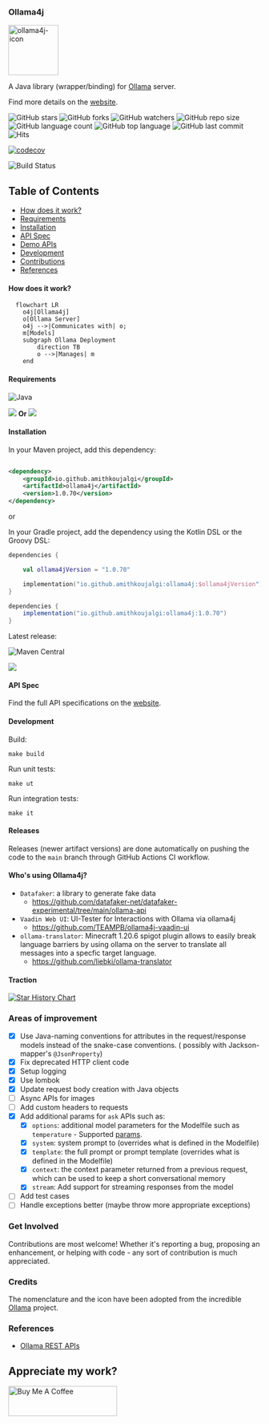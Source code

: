 ### Ollama4j

<img src='https://raw.githubusercontent.com/amithkoujalgi/ollama4j/65a9d526150da8fcd98e2af6a164f055572bf722/ollama4j.jpeg' width='100' alt="ollama4j-icon">

A Java library (wrapper/binding) for [Ollama](https://ollama.ai/) server.

Find more details on the [website](https://amithkoujalgi.github.io/ollama4j/).

![GitHub stars](https://img.shields.io/github/stars/amithkoujalgi/ollama4j)
![GitHub forks](https://img.shields.io/github/forks/amithkoujalgi/ollama4j)
![GitHub watchers](https://img.shields.io/github/watchers/amithkoujalgi/ollama4j)
![GitHub repo size](https://img.shields.io/github/repo-size/amithkoujalgi/ollama4j)
![GitHub language count](https://img.shields.io/github/languages/count/amithkoujalgi/ollama4j)
![GitHub top language](https://img.shields.io/github/languages/top/amithkoujalgi/ollama4j)
![GitHub last commit](https://img.shields.io/github/last-commit/amithkoujalgi/ollama4j?color=green)
![Hits](https://hits.seeyoufarm.com/api/count/incr/badge.svg?url=https%3A%2F%2Fgithub.com%2Famithkoujalgi%2Follama4j&count_bg=%2379C83D&title_bg=%23555555&icon=&icon_color=%23E7E7E7&title=hits&edge_flat=false)

[![codecov](https://codecov.io/gh/amithkoujalgi/ollama4j/graph/badge.svg?token=U0TE7BGP8L)](https://codecov.io/gh/amithkoujalgi/ollama4j)

![Build Status](https://github.com/amithkoujalgi/ollama4j/actions/workflows/maven-publish.yml/badge.svg)

## Table of Contents

- [How does it work?](#how-does-it-work)
- [Requirements](#requirements)
- [Installation](#installation)
- [API Spec](#api-spec)
- [Demo APIs](#try-out-the-apis-with-ollama-server)
- [Development](#development)
- [Contributions](#get-involved)
- [References](#references)

#### How does it work?

```mermaid
  flowchart LR
    o4j[Ollama4j]
    o[Ollama Server]
    o4j -->|Communicates with| o;
    m[Models]
    subgraph Ollama Deployment
        direction TB
        o -->|Manages| m
    end
```

#### Requirements

![Java](https://img.shields.io/badge/Java-11_+-green.svg?style=just-the-message&labelColor=gray)

[![][ollama-shield]][ollama] **Or** [![][ollama-docker-shield]][ollama-docker]

[ollama]: https://ollama.ai/

[ollama-shield]: https://img.shields.io/badge/Ollama-Local_Installation-blue.svg?style=just-the-message&labelColor=gray

[ollama-docker]: https://hub.docker.com/r/ollama/ollama

[ollama-docker-shield]: https://img.shields.io/badge/Ollama-Docker-blue.svg?style=just-the-message&labelColor=gray

#### Installation

In your Maven project, add this dependency:

```xml

<dependency>
    <groupId>io.github.amithkoujalgi</groupId>
    <artifactId>ollama4j</artifactId>
    <version>1.0.70</version>
</dependency>
```

or

In your Gradle project, add the dependency using the Kotlin DSL or the Groovy DSL:

```kotlin
dependencies {

    val ollama4jVersion = "1.0.70"

    implementation("io.github.amithkoujalgi:ollama4j:$ollama4jVersion")
}
 ```

```groovy
dependencies {
    implementation("io.github.amithkoujalgi:ollama4j:1.0.70")
}
```

Latest release:

![Maven Central](https://img.shields.io/maven-central/v/io.github.amithkoujalgi/ollama4j)

[![][lib-shield]][lib]

[lib]: https://central.sonatype.com/artifact/io.github.amithkoujalgi/ollama4j

[lib-shield]: https://img.shields.io/badge/ollama4j-get_latest_version-blue.svg?style=just-the-message&labelColor=gray

#### API Spec

Find the full API specifications on the [website](https://amithkoujalgi.github.io/ollama4j/).

#### Development

Build:

```shell
make build
```

Run unit tests:

```shell
make ut
```

Run integration tests:

```shell
make it
```

#### Releases

Releases (newer artifact versions) are done automatically on pushing the code to the `main` branch through GitHub
Actions CI workflow.

#### Who's using Ollama4j?

- `Datafaker`: a library to generate fake data
    - https://github.com/datafaker-net/datafaker-experimental/tree/main/ollama-api
- `Vaadin Web UI`: UI-Tester for Interactions with Ollama via ollama4j
    - https://github.com/TEAMPB/ollama4j-vaadin-ui
- `ollama-translator`: Minecraft 1.20.6 spigot plugin allows to easily break language barriers by using ollama on the
  server to translate all messages into a specfic target language.
    - https://github.com/liebki/ollama-translator

#### Traction

[![Star History Chart](https://api.star-history.com/svg?repos=amithkoujalgi/ollama4j&type=Date)](https://star-history.com/#amithkoujalgi/ollama4j&Date)

### Areas of improvement

- [x] Use Java-naming conventions for attributes in the request/response models instead of the
  snake-case conventions. (
  possibly with Jackson-mapper's `@JsonProperty`)
- [x] Fix deprecated HTTP client code
- [x] Setup logging
- [x] Use lombok
- [x] Update request body creation with Java objects
- [ ] Async APIs for images
- [ ] Add custom headers to requests
- [x] Add additional params for `ask` APIs such as:
    - [x] `options`: additional model parameters for the Modelfile such as `temperature` -
      Supported [params](https://github.com/jmorganca/ollama/blob/main/docs/modelfile.md#valid-parameters-and-values).
    - [x] `system`: system prompt to (overrides what is defined in the Modelfile)
    - [x] `template`: the full prompt or prompt template (overrides what is defined in the Modelfile)
    - [x] `context`: the context parameter returned from a previous request, which can be used to keep a
      short
      conversational memory
    - [x] `stream`: Add support for streaming responses from the model
- [ ] Add test cases
- [ ] Handle exceptions better (maybe throw more appropriate exceptions)

### Get Involved

Contributions are most welcome! Whether it's reporting a bug, proposing an enhancement, or helping
with code - any sort
of contribution is much appreciated.

### Credits

The nomenclature and the icon have been adopted from the incredible [Ollama](https://ollama.ai/)
project.

### References

- [Ollama REST APIs](https://github.com/jmorganca/ollama/blob/main/docs/api.md)

## Appreciate my work?

<a href="https://www.buymeacoffee.com/amithkoujalgi" target="_blank"><img src="https://cdn.buymeacoffee.com/buttons/v2/default-yellow.png" alt="Buy Me A Coffee" style="height: 60px !important;width: 217px !important;" ></a>

